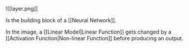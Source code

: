 ![[layer.png]]

Is the building block of a [[Neural Network]].

In the image, a [[Linear Model|Linear Function]] gets changed by a [[Activation Function|Non-linear Function]] before producing an output.